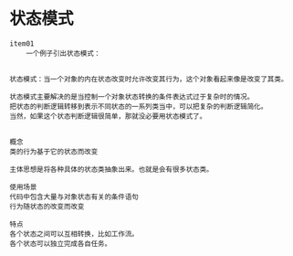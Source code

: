 #  状态模式
    item01
        一个例子引出状态模式：
        

    状态模式：当一个对象的内在状态改变时允许改变其行为，这个对象看起来像是改变了其类。
    
    状态模式主要解决的是当控制一个对象状态转换的条件表达式过于复杂时的情况。
    把状态的判断逻辑转移到表示不同状态的一系列类当中，可以把复杂的判断逻辑简化。
    当然，如果这个状态判断逻辑很简单，那就没必要用状态模式了。


    概念
    类的行为基于它的状态而改变
    
    主体思想是将各种具体的状态类抽象出来。也就是会有很多状态类。
    
    使用场景
    代码中包含大量与对象状态有关的条件语句
    行为随状态的改变而改变
    
    特点
    各个状态之间可以互相转换，比如工作流。
    各个状态可以独立完成各自任务。